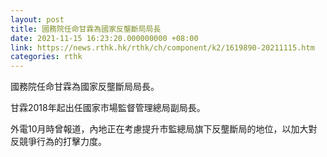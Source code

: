```yaml
---
layout: post
title: 國務院任命甘霖為國家反壟斷局局長
date: 2021-11-15 16:23:20.000000000 +08:00
link: https://news.rthk.hk/rthk/ch/component/k2/1619890-20211115.htm
categories: rthk
---
```


國務院任命甘霖為國家反壟斷局局長。

甘霖2018年起出任國家市場監督管理總局副局長。

外電10月時曾報道，內地正在考慮提升市監總局旗下反壟斷局的地位，以加大對反競爭行為的打擊力度。
